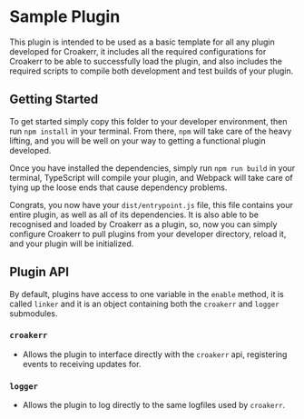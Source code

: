 # Sample Plugin

This plugin is intended to be used as a basic template for all any plugin developed for Croakerr, it includes all the required configurations for Croakerr to be able to successfully load the plugin, and also includes the required scripts to compile both development and test builds of your plugin.

## Getting Started

To get started simply copy this folder to your developer environment, then run `npm install` in your terminal.
From there, `npm` will take care of the heavy lifting, and you will be well on your way to getting a functional plugin developed.

Once you have installed the dependencies, simply run `npm run build` in your terminal, TypeScript will compile your plugin, and Webpack will take care of tying up the loose ends that cause dependency problems.

Congrats, you now have your `dist/entrypoint.js` file, this file contains your entire plugin, as well as all of its dependencies. It is also able to be recognised and loaded by Croakerr as a plugin, so, now you can simply configure Croakerr to pull plugins from your developer directory, reload it, and your plugin will be initialized.

## Plugin API

By default, plugins have access to one variable in the `enable` method, it is called `linker` and it is an object containing both the `croakerr` and `logger` submodules.

### `croakerr`

- Allows the plugin to interface directly with the `croakerr` api, registering events to receiving updates for.

### `logger`

- Allows the plugin to log directly to the same logfiles used by `croakerr`.
